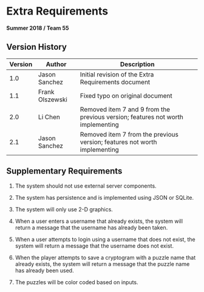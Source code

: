 # Extra Requirements

**Summer 2018 / Team 55**

## Version History

| Version | Author          | Description                                         |
| ------- | --------------- | --------------------------------------------------- |
| 1.0     | Jason Sanchez   | Initial revision of the Extra Requirements document |
| 1.1     | Frank Olszewski | Fixed typo on original document                     |
| 2.0     | Li Chen         | Removed item 7 and 9 from the previous version; features not worth implementing |
| 2.1     | Jason Sanchez   | Removed item 7 from the previous version; features not worth implementing |

## Supplementary Requirements

1. The system should not use external server components.

2. The system has persistence and is implemented using JSON or SQLite.

3. The system will only use 2-D graphics.

4. When a user enters a username that already exists, the system will return a message that the username has already been taken.

5. When a user attempts to login using a username that does not exist, the system will return a message that the username does not exist.

6. When the player attempts to save a cryptogram with a puzzle name that already exists, the system will return a message that the puzzle name has already been used.

7. The puzzles will be color coded based on inputs.